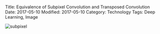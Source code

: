 Title: Equivalence of Subpixel Convolution and Transposed Convolution
Date: 2017-05-10
Modified: 2017-05-10
Category: Technology
Tags: Deep Learning, Image

![subpixel]({attach}subpixel.png)
